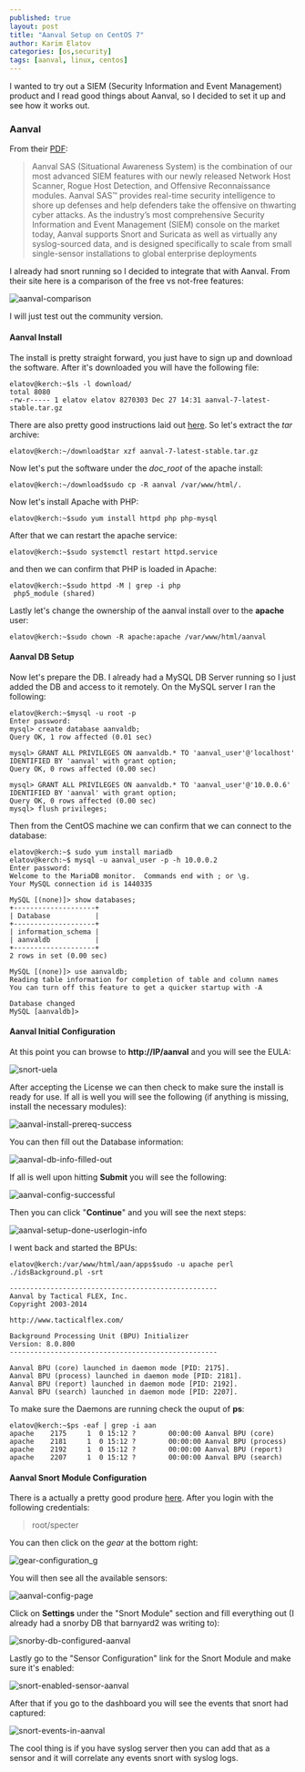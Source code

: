 ```yaml
---
published: true
layout: post
title: "Aanval Setup on CentOS 7"
author: Karim Elatov
categories: [os,security]
tags: [aanval, linux, centos]
---
```


I wanted to try out a SIEM (Security Information and Event Management) product and I read good things about Aanval, so I decided to set it up and see how it works out.

### Aanval

From their [PDF](https://www.aanval.com/docs/aanval_sas_technology_brief.pdf):

> Aanval SAS (Situational Awareness System) is the combination of our most advanced SIEM features with our newly released Network Host Scanner, Rogue Host Detection, and Offensive Reconnaissance modules. Aanval SAS™ provides real-time security intelligence to shore up defenses and help defenders take the offensive on thwarting cyber attacks. As the industry’s most comprehensive Security Information and Event Management (SIEM) console on the market today, Aanval supports Snort and Suricata as well as virtually any syslog-sourced data, and is designed specifically to scale from small single-sensor installations to global enterprise deployments

I already had snort running so I decided to integrate that with Aanval. From their site here is a comparison of the free vs not-free features:

![aanval-comparison](https://dl.dropboxusercontent.com/u/24136116/blog_pics/aanval-on-centos7/aanval-comparison.png)

I will just test out the community version.

#### Aanval Install

The install is pretty straight forward, you just have to sign up and download the software. After it's downloaded you will have the following file:

    elatov@kerch:~$ls -l download/
    total 8080
    -rw-r----- 1 elatov elatov 8270303 Dec 27 14:31 aanval-7-latest-stable.tar.gz

There are also pretty good instructions laid out [here](http://wiki.aanval.com/wiki/Aanval:V7_Installation_Guide). So let's extract the *tar* archive:

    elatov@kerch:~/download$tar xzf aanval-7-latest-stable.tar.gz

Now let's put the software under the *doc_root* of the apache install:

    elatov@kerch:~/download$sudo cp -R aanval /var/www/html/.

Now let's install Apache with PHP:

    elatov@kerch:~$sudo yum install httpd php php-mysql

After that we can restart the apache service:

    elatov@kerch:~$sudo systemctl restart httpd.service

and then we can confirm that PHP is loaded in Apache:

    elatov@kerch:~$sudo httpd -M | grep -i php
     php5_module (shared)

Lastly let's change the ownership of the aanval install over to the **apache** user:

    elatov@kerch:~$sudo chown -R apache:apache /var/www/html/aanval

#### Aanval DB Setup
Now let's prepare the DB. I already had a MySQL DB Server running so I just added the DB and access to it remotely. On the MySQL server I ran the following:

    elatov@kerch:~$mysql -u root -p
    Enter password: 
    mysql> create database aanvaldb;
    Query OK, 1 row affected (0.01 sec)

    mysql> GRANT ALL PRIVILEGES ON aanvaldb.* TO 'aanval_user'@'localhost' IDENTIFIED BY 'aanval' with grant option;
    Query OK, 0 rows affected (0.00 sec)

    mysql> GRANT ALL PRIVILEGES ON aanvaldb.* TO 'aanval_user'@'10.0.0.6' IDENTIFIED BY 'aanval' with grant option;
    Query OK, 0 rows affected (0.00 sec)
    mysql> flush privileges;

Then from the CentOS machine we can confirm that we can connect to the database:

    elatov@kerch:~$ sudo yum install mariadb
    elatov@kerch:~$ mysql -u aanval_user -p -h 10.0.0.2
    Enter password: 
    Welcome to the MariaDB monitor.  Commands end with ; or \g.
    Your MySQL connection id is 1440335

    MySQL [(none)]> show databases;
    +--------------------+
    | Database           |
    +--------------------+
    | information_schema |
    | aanvaldb           |
    +--------------------+
    2 rows in set (0.00 sec)

    MySQL [(none)]> use aanvaldb;
    Reading table information for completion of table and column names
    You can turn off this feature to get a quicker startup with -A

    Database changed
    MySQL [aanvaldb]> 

#### Aanval Initial Configuration
At this point you can browse to **http://IP/aanval** and you will see the EULA:

![snort-uela](https://dl.dropboxusercontent.com/u/24136116/blog_pics/aanval-on-centos7/snort-uela.png)

After accepting the License we can then check to make sure the install is ready for use. If all is well you will see the following (if anything is missing, install the necessary modules):

![aanval-install-prereq-success](https://dl.dropboxusercontent.com/u/24136116/blog_pics/aanval-on-centos7/aanval-install-prereq-success.png)

You can then fill out the Database information:

![aanval-db-info-filled-out](https://dl.dropboxusercontent.com/u/24136116/blog_pics/aanval-on-centos7/aanval-db-info-filled-out.png)

If all is well upon hitting **Submit** you will see the following:

![aanval-config-successful](https://dl.dropboxusercontent.com/u/24136116/blog_pics/aanval-on-centos7/aanval-config-successful.png)

Then you can click "**Continue**" and you will see the next steps:

![aanval-setup-done-userlogin-info](https://dl.dropboxusercontent.com/u/24136116/blog_pics/aanval-on-centos7/aanval-setup-done-userlogin-info.png)

I went back and started the BPUs:

    elatov@kerch:/var/www/html/aan/apps$sudo -u apache perl ./idsBackground.pl -srt

    ---------------------------------------------------
    Aanval by Tactical FLEX, Inc.
    Copyright 2003-2014

    http://www.tacticalflex.com/

    Background Processing Unit (BPU) Initializer
    Version: 8.0.800
    ---------------------------------------------------

    Aanval BPU (core) launched in daemon mode [PID: 2175].
    Aanval BPU (process) launched in daemon mode [PID: 2181].
    Aanval BPU (report) launched in daemon mode [PID: 2192].
    Aanval BPU (search) launched in daemon mode [PID: 2207].

To make sure the Daemons are running check the ouput of **ps**:

    elatov@kerch:~$ps -eaf | grep -i aan
    apache    2175     1  0 15:12 ?        00:00:00 Aanval BPU (core)
    apache    2181     1  0 15:12 ?        00:00:00 Aanval BPU (process)
    apache    2192     1  0 15:12 ?        00:00:00 Aanval BPU (report)
    apache    2207     1  0 15:12 ?        00:00:00 Aanval BPU (search)

#### Aanval Snort Module Configuration

There is a actually a pretty good produre [here](http://wiki.aanval.com/wiki/Community:Snort_2.9.2.3_Installation_Guide_for_Ubuntu_12.04,_with_Barnyard2,_Pulledpork,_and_Aanval). After you login with the following credentials:

> root/specter

You can then click on the *gear* at the bottom right:

![gear-configuration_g](https://dl.dropboxusercontent.com/u/24136116/blog_pics/aanval-on-centos7/gear-configuration_g.png)

You will then see all the available sensors:

![aanval-config-page](https://dl.dropboxusercontent.com/u/24136116/blog_pics/aanval-on-centos7/aanval-config-page.png)

Click on **Settings** under the "Snort Module" section and fill everything out (I already had a snorby DB that barnyard2 was writing to):

![snorby-db-configured-aanval](https://dl.dropboxusercontent.com/u/24136116/blog_pics/aanval-on-centos7/snorby-db-configured-aanval.png)

Lastly go to the "Sensor Configuration" link for the Snort Module and make sure it's enabled:

![snort-enabled-sensor-aanval](https://dl.dropboxusercontent.com/u/24136116/blog_pics/aanval-on-centos7/snort-enabled-sensor-aanval.png)

After that if you go to the dashboard you will see the events that snort had captured:

![snort-events-in-aanval](
https://dl.dropboxusercontent.com/u/24136116/blog_pics/aanval-on-centos7/snort-events-in-aanval.png)

The cool thing is if you have syslog server then you can add that as a sensor and it will correlate any events snort with syslog logs.
